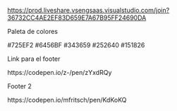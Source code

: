 https://prod.liveshare.vsengsaas.visualstudio.com/join?36732CC4AE2EF83D659E7A67B95FF24690DA


<p>Paleta de colores</p>
#725EF2
#6456BF
#343659
#252640
#151826


<p> Link para el footer </p>
https://codepen.io/z-/pen/zYxdRQy
<p> Footer 2 </p>
https://codepen.io/mfritsch/pen/KdKoKQ
